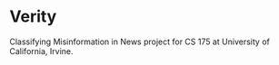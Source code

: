 # Verity
Classifying Misinformation in News project for CS 175 at University of California, Irvine.
